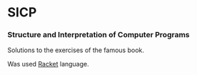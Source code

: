 # SICP

### Structure and Interpretation of Computer Programs

Solutions to the exercises of the famous book.

Was used [Racket](https://racket-lang.org/) language.